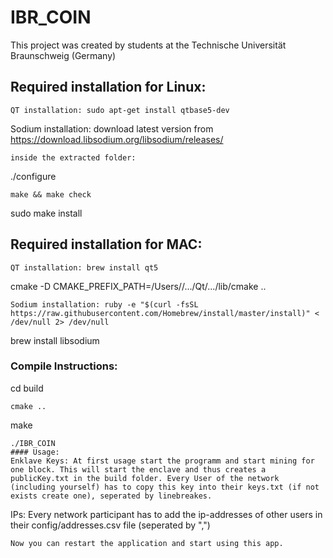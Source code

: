# IBR_COIN
This project was created by students at the Technische Universität Braunschweig (Germany)
## Required installation for Linux:
```
QT installation: sudo apt-get install qtbase5-dev
```
Sodium installation: download latest version from https://download.libsodium.org/libsodium/releases/
```
inside the extracted folder:
```
./configure
```
make && make check
```
sudo make install
## Required installation for MAC:
```
QT installation: brew install qt5
```
cmake -D CMAKE_PREFIX_PATH=/Users/<username>/.../Qt/.../lib/cmake ..
```
Sodium installation: ruby -e "$(curl -fsSL https://raw.githubusercontent.com/Homebrew/install/master/install)" < /dev/null 2> /dev/null
```
brew install libsodium
### Compile Instructions:
cd build
```
cmake ..
```
make
```
./IBR_COIN
#### Usage:
Enklave Keys: At first usage start the programm and start mining for one block. This will start the enclave and thus creates a publicKey.txt in the build folder. Every User of the network (including yourself) has to copy this key into their keys.txt (if not exists create one), seperated by linebreakes.
```
IPs: Every network participant has to add the ip-addresses of other users in their config/addresses.csv file (seperated by ",")
```
Now you can restart the application and start using this app.

